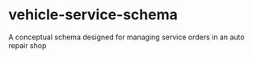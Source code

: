 # vehicle-service-schema
A conceptual schema designed for managing service orders in an auto repair shop
